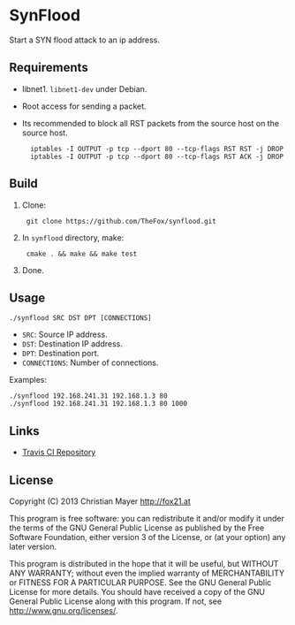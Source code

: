 # SynFlood
Start a SYN flood attack to an ip address.

## Requirements
- libnet1. `libnet1-dev` under Debian.
- Root access for sending a packet.
- Its recommended to block all RST packets from the source host on the source host.

		iptables -I OUTPUT -p tcp --dport 80 --tcp-flags RST RST -j DROP
		iptables -I OUTPUT -p tcp --dport 80 --tcp-flags RST ACK -j DROP

## Build

1. Clone:
	
		git clone https://github.com/TheFox/synflood.git

2. In `synflood` directory, make:
	
		cmake . && make && make test

3. Done.

## Usage

	./synflood SRC DST DPT [CONNECTIONS]

- `SRC`: Source IP address.
- `DST`: Destination IP address.
- `DPT`: Destination port.
- `CONNECTIONS`: Number of connections.

Examples:

	./synflood 192.168.241.31 192.168.1.3 80
	./synflood 192.168.241.31 192.168.1.3 80 1000

## Links
- [Travis CI Repository](https://travis-ci.org/TheFox/synflood)

## License
Copyright (C) 2013 Christian Mayer <http://fox21.at>

This program is free software: you can redistribute it and/or modify it under the terms of the GNU General Public License as published by the Free Software Foundation, either version 3 of the License, or (at your option) any later version.

This program is distributed in the hope that it will be useful, but WITHOUT ANY WARRANTY; without even the implied warranty of MERCHANTABILITY or FITNESS FOR A PARTICULAR PURPOSE. See the GNU General Public License for more details. You should have received a copy of the GNU General Public License along with this program. If not, see <http://www.gnu.org/licenses/>.
